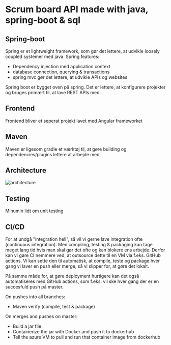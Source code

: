 # Scrum board API made with java, spring-boot & sql

## Spring-boot
Spring er et lightweight framework, som gør det lettere, at udvikle loosely coupled systemer med java. Spring features:
* Dependency injection med application context 
* database connection, querying & transactions
* spring mvc gør det lettere, at udvikle APIs og websites

Spring boot er bygget oven på spring. Det er lettere, at konfigurere projekter og bruges primært til, at lave REST APIs med.

## Frontend
Frontend bliver et seperat projekt lavet med Angular frameworket

## Maven
Maven er ligesom gradle et værktøj til, at gøre building og dependencies/plugins lettere at arbejde med

## Architecture
![architecture](https://user-images.githubusercontent.com/54975711/152683836-51d27ce0-1f24-4633-bfc4-34b94fe767e2.png)

## Testing
Minumin lidt om unit testing

## CI/CD
For at undgå "integration hell", så vil vi gerne lave integration ofte (continuous integration). Men compiling, testing & packaging kan tage meget lang tid hvis man skal gør det ofte og kan blokere ens arbejde. Derfor kan vi gøre CI nemmere ved, at outsource dette til en VM via f.eks. GitHub actions. Vi kan sette den til automatisk, at compile, teste og package hver gang vi laver en push eller merge, så vi slipper for, at gøre det lokalt.

På samme måde for, at gøre deployment hurtigere kan det også automatiseres med GitHub actions, som f.eks. vil ske hver gang der er en succesfuld push på master.

On pushes into all branches:
* Maven verify (compile, test & package)

On merges and pushes on master:
* Build a jar file
* Containerize the jar with Docker and push it to dockerhub
* Tell the azure VM to pull and run that container image from dockerhub
